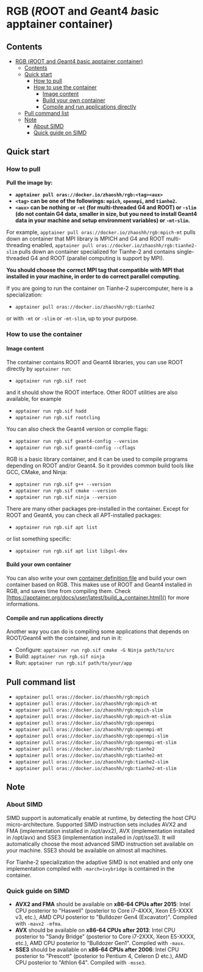 # RGB (*R*OOT and *G*eant4 *b*asic apptainer container)

## Contents

- [RGB (*R*OOT and *G*eant4 *b*asic apptainer container)](#rgb-root-and-geant4-basic-apptainer-container)
  - [Contents](#contents)
  - [Quick start](#quick-start)
    - [How to pull](#how-to-pull)
    - [How to use the container](#how-to-use-the-container)
      - [Image content](#image-content)
      - [Build your own container](#build-your-own-container)
      - [Compile and run applications directly](#compile-and-run-applications-directly)
  - [Pull command list](#pull-command-list)
  - [Note](#note)
    - [About SIMD](#about-simd)
    - [Quick guide on SIMD](#quick-guide-on-simd)

## Quick start

### How to pull

**Pull the image by:**

- **`apptainer pull oras://docker.io/zhaoshh/rgb:<tag><aux>`**
- **`<tag>` can be one of the followings: `mpich`, `openmpi`, and `tianhe2`.**
- **`<aux>` can be nothing or `-mt` (for multi-threaded G4 and ROOT) or `-slim` (do not contain G4 data, smaller in size, but you need to install Geant4 data in your machine and setup environment variables) or `-mt-slim`.**

For example, `apptainer pull oras://docker.io/zhaoshh/rgb:mpich-mt` pulls down an container that MPI library is MPICH and G4 and ROOT multi-threading enabled, `apptainer pull oras://docker.io/zhaoshh/rgb:tianhe2-slim` pulls down an container specialized for Tianhe-2 and contains single-threaded G4 and ROOT (parallel computing is support by MPI).

**You should choose the correct MPI tag that compatible with MPI that installed in your machine, in order to do correct parallel computing.** 

If you are going to run the container on Tianhe-2 supercomputer, here is a specialization:

- `apptainer pull oras://docker.io/zhaoshh/rgb:tianhe2`

or with `-mt` or `-slim` or `-mt-slim`, up to your purpose.

### How to use the container

#### Image content

The container contains ROOT and Geant4 libraries, you can use ROOT directly by `apptainer run`:

- `apptainer run rgb.sif root`

and it should show the ROOT interface. Other ROOT utilities are also available, for example

- `apptainer run rgb.sif hadd`
- `apptainer run rgb.sif rootcling`

You can also check the Geant4 version or complie flags:

- `apptainer run rgb.sif geant4-config --version`
- `apptainer run rgb.sif geant4-config --cflags`

RGB is a basic library container, and it can be used to compile programs depending on ROOT and/or Geant4.
So it provides common build tools like GCC, CMake, and Ninja:

- `apptainer run rgb.sif g++ --version`
- `apptainer run rgb.sif cmake --version`
- `apptainer run rgb.sif ninja --version`

There are many other packages pre-installed in the container.
Except for ROOT and Geant4, you can check all APT-installed packages:

- `apptainer run rgb.sif apt list`

or list something specific:

- `apptainer run rgb.sif apt list libgsl-dev`

#### Build your own container

You can also write your own [container definition file](https://apptainer.org/docs/user/latest/definition_files.html) and build your own container based on RGB.
This makes use of ROOT and Geant4 installed in RGB, and saves time from compiling them.
Check [https://apptainer.org/docs/user/latest/build_a_container.html]() for more informations.

#### Compile and run applications directly

Another way you can do is compiling some applications that depends on ROOT/Geant4 with the container, and run in it:

- Configure: `apptainer run rgb.sif cmake -G Ninja path/to/src`
- Build: `apptainer run rgb.sif ninja`
- Run: `apptainer run rgb.sif path/to/your/app`

## Pull command list

- `apptainer pull oras://docker.io/zhaoshh/rgb:mpich`
- `apptainer pull oras://docker.io/zhaoshh/rgb:mpich-mt`
- `apptainer pull oras://docker.io/zhaoshh/rgb:mpich-slim`
- `apptainer pull oras://docker.io/zhaoshh/rgb:mpich-mt-slim`
- `apptainer pull oras://docker.io/zhaoshh/rgb:openmpi`
- `apptainer pull oras://docker.io/zhaoshh/rgb:openmpi-mt`
- `apptainer pull oras://docker.io/zhaoshh/rgb:openmpi-slim`
- `apptainer pull oras://docker.io/zhaoshh/rgb:openmpi-mt-slim`
- `apptainer pull oras://docker.io/zhaoshh/rgb:tianhe2`
- `apptainer pull oras://docker.io/zhaoshh/rgb:tianhe2-mt`
- `apptainer pull oras://docker.io/zhaoshh/rgb:tianhe2-slim`
- `apptainer pull oras://docker.io/zhaoshh/rgb:tianhe2-mt-slim`

## Note

### About SIMD

SIMD support is automatically enable at runtime, by detecting the host CPU micro-architecture. Supported SIMD instruction sets includes AVX2 and FMA (implementation installed in /opt/avx2), AVX (implementation installed in /opt/avx) and SSE3 (implementation installed in /opt/sse3).
It will automatically choose the most advanced SIMD instruction set available on your machine. SSE3 should be available on almost all machines.

For Tianhe-2 specialization the adaptive SIMD is not enabled and only one implementation compiled with `-march=ivybridge` is contained in the container.

### Quick guide on SIMD

- **AVX2 and FMA** should be available on **x86-64 CPUs after 2015**: Intel CPU posterior to "Haswell" (posterior to Core i7-4XXX, Xeon E5-XXXX v3, etc.), AMD CPU posterior to "Bulldozer Gen4 (Excavator)". Compiled with `-mavx2 -mfma`.
- **AVX** should be available on **x86-64 CPUs after 2013**: Intel CPU posterior to "Sandy Bridge" (posterior to Core i7-2XXX, Xeon E5-XXXX, etc.), AMD CPU posterior to "Bulldozer Gen1". Compiled with `-mavx`.
- **SSE3** should be available on **x86-64 CPUs after 2006**: Intel CPU posterior to "Prescott" (posterior to Pentium 4, Celeron D etc.), AMD CPU posterior to "Athlon 64". Compiled with `-msse3`.

